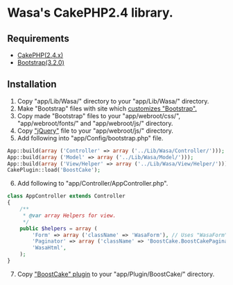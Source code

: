 # Wasa's CakePHP2.4 library.

## Requirements

* [CakePHP(2.4.x)](http://cakephp.jp/)
* [Bootstrap(3.2.0)](http://getbootstrap.com/)

## Installation

1. Copy "app/Lib/Wasa/" directory to your "app/Lib/Wasa/" directory.
2. Make "Bootstrap" files with site which [customizes "Bootstrap".](http://getbootstrap.com/customize/)
3. Copy made "Bootstrap" files to your "app/webroot/css/", "app/webroot/fonts/" and "app/webroot/js/" directory.
4. Copy ["jQuery"](http://jquery.com/) file to your "app/webroot/js/" directory.
5. Add following into "app/Config/bootstrap.php" file.

```php
App::build(array ('Controller' => array ('../Lib/Wasa/Controller/')));
App::build(array ('Model' => array ('../Lib/Wasa/Model/')));
App::build(array ('View/Helper' => array ('../Lib/Wasa/View/Helper/')));
CakePlugin::load('BoostCake');
```

6. Add following to "app/Controller/AppController.php".

```php
class AppController extends Controller
{
    /**
     * @var array Helpers for view.
     */
    public $helpers = array (
        'Form' => array ('className' => 'WasaForm'), // Uses "WasaForm" helper instead of "Form" helper.
        'Paginator' => array ('className' => 'BoostCake.BoostCakePaginator'), // Uses "BoostCakePaginator" helper instead of "Paginator" helper.
        'WasaHtml',
    );
}
```

7. Copy ["BoostCake" plugin](https://github.com/slywalker/cakephp-plugin-boost_cake) to your "app/Plugin/BoostCake/" directory.